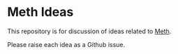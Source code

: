# Meth Ideas

This repository is for discussion of ideas related to [Meth](github.com/meth-project/meth-browser).

Please raise each idea as a Github issue.
